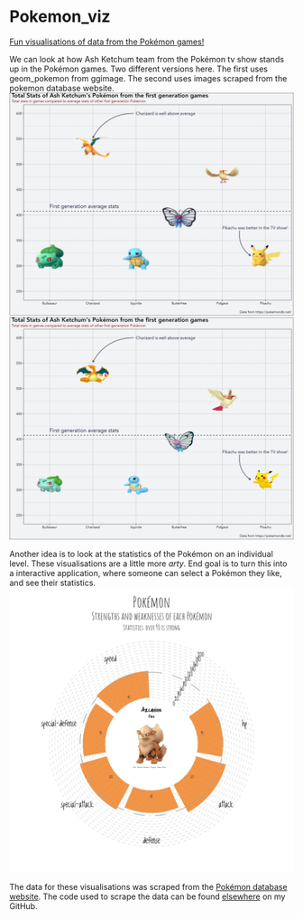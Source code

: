 # Pokemon_viz
[Fun visualisations of data from the Pokémon games!](https://andrewmoles2.github.io/Pokemon_viz/)

We can look at how Ash Ketchum team from the Pokémon tv show stands up in the Pokémon games. Two different versions here. The first uses geom_pokemon from ggimage. The second uses images scraped from the pokemon database website. 
![Ash's pokemon statistics in the games](ash_pokemon_plot.png)
![Ash's pokemon statistics in the games, with different images](ash_pokemon_plot2.png)

Another idea is to look at the statistics of the Pokémon on an individual level. These visualisations are a little more *arty*. End goal is to turn this into a interactive application, where someone can select a Pokémon they like, and see their statistics. 
![pokemon gif](pokemon.gif)

The data for these visualisations was scraped from the [Pokémon database website](https://pokemondb.net/). The code used to scrape the data can be found [elsewhere](https://github.com/andrewmoles2/webScraping/tree/main/R) on my GitHub. 


